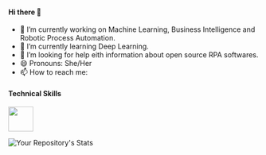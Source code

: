 <h4> Hi there 👋 </h4>

- 🔭 I’m currently working on Machine Learning, Business Intelligence and Robotic Process Automation.
- 🌱 I’m currently learning Deep Learning.
- 🤔 I’m looking for help eith information about open source RPA softwares. 
- 😄 Pronouns: She/Her
- 📫 How to reach me: 

**<h4>Technical Skills</h4>**

<img src="https://img.shields.io/badge/TensorFlow-FF6F00?style=for-the-badge&logo=tensorflow&logoColor=white"  width="50" height="50"/>

![Your Repository's Stats](https://github-readme-stats.vercel.app/api?username=NishithaRamesh&show_icons=true&theme=tokyonight)
